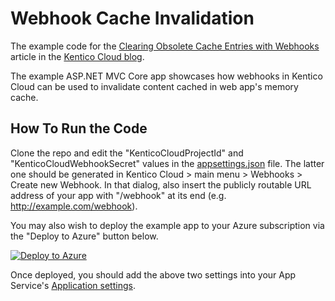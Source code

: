 # Webhook Cache Invalidation

The example code for the [Clearing Obsolete Cache Entries with Webhooks](https://kenticocloud.com/blog/clearing-obsolete-cache-entries-with-webhooks) article in the [Kentico Cloud blog](https://kenticocloud.com/blog).

The example ASP.NET MVC Core app showcases how webhooks in Kentico Cloud can be used to invalidate content cached in web app's memory cache.

## How To Run the Code

Clone the repo and edit the "KenticoCloudProjectId" and "KenticoCloudWebhookSecret" values in the [appsettings.json](https://github.com/Kentico/cloud-example-webhook-cache-invalidation/blob/master/WebhookCacheInvalidationMvc/appsettings.json) file. The latter one should be generated in Kentico Cloud > main menu > Webhooks > Create new Webhook. In that dialog, also insert the publicly routable URL address of your app with "/webhook" at its end (e.g. http://example.com/webhook).

You may also wish to deploy the example app to your Azure subscription via the "Deploy to Azure" button below.

[![Deploy to Azure](http://azuredeploy.net/deploybutton.png)](https://azuredeploy.net/)

Once deployed, you should add the above two settings into your App Service's [Application settings](https://docs.microsoft.com/en-us/azure/app-service-web/web-sites-configure).
